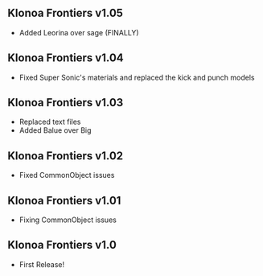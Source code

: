 ## Klonoa Frontiers v1.05
- Added Leorina over sage (FINALLY)
## Klonoa Frontiers v1.04
- Fixed Super Sonic's materials and replaced the kick and punch models
## Klonoa Frontiers v1.03
- Replaced text files
- Added Balue over Big
## Klonoa Frontiers v1.02
- Fixed CommonObject issues
## Klonoa Frontiers v1.01
- Fixing CommonObject issues
## Klonoa Frontiers v1.0
- First Release!
